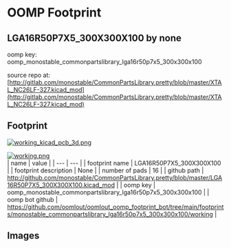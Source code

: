 # OOMP Footprint  
## LGA16R50P7X5_300X300X100  by none  
  
oomp key: oomp_monostable_commonpartslibrary_lga16r50p7x5_300x300x100  
  
source repo at: [http://gitlab.com/monostable/CommonPartsLibrary.pretty/blob/master/XTAL_NC26LF-327.kicad_mod](http://gitlab.com/monostable/CommonPartsLibrary.pretty/blob/master/XTAL_NC26LF-327.kicad_mod)  
## Footprint  
  
[![working_kicad_pcb_3d.png](working_kicad_pcb_3d_600.png)](working_kicad_pcb_3d.png)  
  
[![working.png](working_600.png)](working.png)  
| name | value | 
| --- | --- | 
| footprint name | LGA16R50P7X5_300X300X100 | 
| footprint description | None | 
| number of pads | 16 | 
| github path | http://github.com/monostable/CommonPartsLibrary.pretty/blob/master/LGA16R50P7X5_300X300X100.kicad_mod | 
| oomp key | oomp_monostable_commonpartslibrary_lga16r50p7x5_300x300x100 | 
| oomp bot github | https://github.com/oomlout/oomlout_oomp_footprint_bot/tree/main/footprints/monostable_commonpartslibrary_lga16r50p7x5_300x300x100/working | 
## Images  

